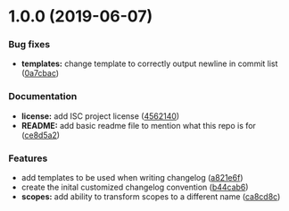 # 1.0.0 (2019-06-07)


### Bug fixes

* **templates:** change template to correctly output newline in commit list ([0a7cbac](https://github.com/WormieCorp/conventional-changelog-wormiecorp/commit/0a7cbac))


### Documentation

* **license:** add ISC project license ([4562140](https://github.com/WormieCorp/conventional-changelog-wormiecorp/commit/4562140))
* **README:** add basic readme file to mention what this repo is for ([ce8d5a2](https://github.com/WormieCorp/conventional-changelog-wormiecorp/commit/ce8d5a2))


### Features

* add templates to be used when writing changelog ([a821e6f](https://github.com/WormieCorp/conventional-changelog-wormiecorp/commit/a821e6f))
* create the inital customized changelog convention ([b44cab6](https://github.com/WormieCorp/conventional-changelog-wormiecorp/commit/b44cab6))
* **scopes:** add ability to transform scopes to a different name ([ca8cd8c](https://github.com/WormieCorp/conventional-changelog-wormiecorp/commit/ca8cd8c))
